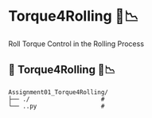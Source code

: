 # Torque4Rolling 🔩📉     
Roll Torque Control in the Rolling Process

## 📁 Torque4Rolling 🔩📉  
```
Assignment01_Torque4Rolling/
├── ./                    # 
└── ..py                  # 
```
